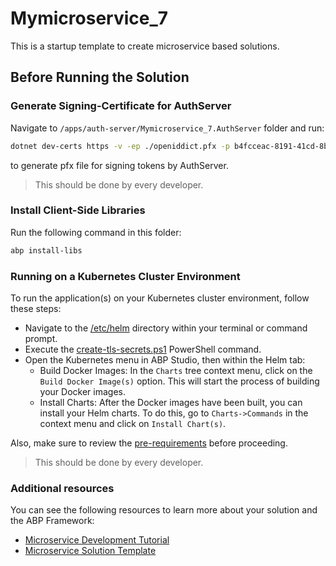 # Mymicroservice_7

This is a startup template to create microservice based solutions.

## Before Running the Solution

### Generate Signing-Certificate for AuthServer 

Navigate to `/apps/auth-server/Mymicroservice_7.AuthServer` folder and run:

```bash
dotnet dev-certs https -v -ep ./openiddict.pfx -p b4fcceac-8191-41cd-8bd6-153a070ca515
```

to generate pfx file for signing tokens by AuthServer.

> This should be done by every developer.

### Install Client-Side Libraries

Run the following command in this folder:

````bash
abp install-libs
````

### Running on a Kubernetes Cluster Environment

To run the application(s) on your Kubernetes cluster environment, follow these steps:

- Navigate to the [/etc/helm](./etc/helm) directory within your terminal or command prompt.
- Execute the [create-tls-secrets.ps1](./etc/helm/create-tls-secrets.ps1) PowerShell command.
- Open the Kubernetes menu in ABP Studio, then within the Helm tab:
  - Build Docker Images: In the `Charts` tree context menu, click on the `Build Docker Image(s)` option. This will start the process of building your Docker images.
  - Install Charts: After the Docker images have been built, you can install your Helm charts. To do this, go to `Charts->Commands` in the context menu and click on `Install Chart(s)`.

Also, make sure to review the [pre-requirements](./etc/helm/README.md#Pre-requirements) before proceeding.

> This should be done by every developer.

### Additional resources

You can see the following resources to learn more about your solution and the ABP Framework:

* [Microservice Development Tutorial](https://abp.io/docs/latest/tutorials/microservice)
* [Microservice Solution Template](https://abp.io/docs/latest/solution-templates/microservice)

